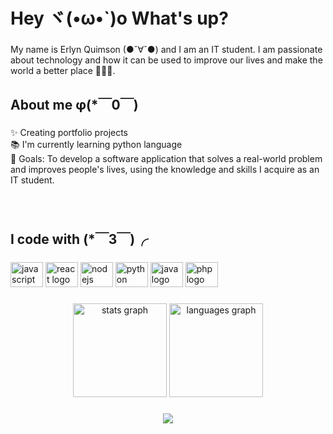 <h1 align="left">Hey ヾ(•ω•`)o What's up?</h1>

###

<p align="left">My name is Erlyn Quimson (●ˇ∀ˇ●) and I am an IT student. I am passionate about technology and how it can be used to improve our lives and make the world a better place 👩🏻‍💻.</p>

###

<h2 align="left">About me φ(*￣0￣)</h2>

###

<p align="left">✨ Creating portfolio projects<br>📚 I'm currently learning python language<br>🎯 Goals: To develop a software application that solves a real-world problem and improves people's lives, using the knowledge and skills I acquire as an IT student.</p>

###

<br clear="both">

<h2 align="left">I code with (*￣3￣)╭</h2>

###

<div align="left">
  <img src="https://cdn.jsdelivr.net/gh/devicons/devicon/icons/javascript/javascript-original.svg" height="40" width="52" alt="javascript logo"  />
  <img src="https://cdn.jsdelivr.net/gh/devicons/devicon/icons/react/react-original.svg" height="40" width="52" alt="react logo"  />
  <img src="https://cdn.jsdelivr.net/gh/devicons/devicon/icons/nodejs/nodejs-original.svg" height="40" width="52" alt="nodejs logo"  />
  <img src="https://cdn.jsdelivr.net/gh/devicons/devicon/icons/python/python-original.svg" height="40" width="52" alt="python logo"  />
  <img src="https://cdn.jsdelivr.net/gh/devicons/devicon/icons/java/java-original.svg" height="40" width="52" alt="java logo"  />
  <img src="https://cdn.jsdelivr.net/gh/devicons/devicon/icons/php/php-original.svg" height="40" width="52" alt="php logo"  />
</div>

###

<div align="center">
  <img src="https://github-readme-stats.vercel.app/api?username=Devl&hide_title=false&hide_rank=false&show_icons=true&include_all_commits=true&count_private=true&disable_animations=false&theme=dracula&locale=en&hide_border=false&order=1" height="150" alt="stats graph"  />
  <img src="https://github-readme-stats.vercel.app/api/top-langs?username=Devl&locale=en&hide_title=false&layout=compact&card_width=320&langs_count=5&theme=dracula&hide_border=false&order=2" height="150" alt="languages graph"  />
</div>

###


###

<div align="center">
  <img src="https://visitor-badge.laobi.icu/badge?page_id=Devl.Devl&left_color=blueviolet"  />
</div>

###
